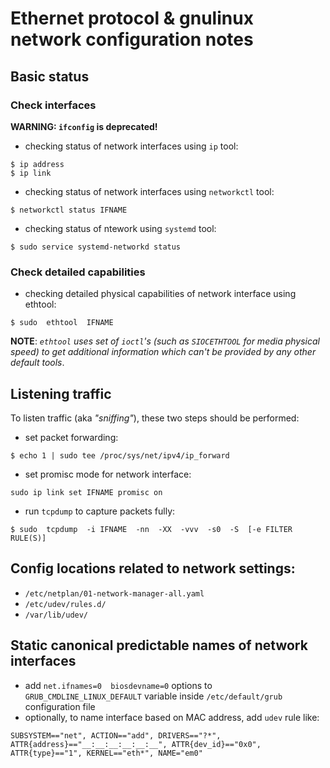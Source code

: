 # Ethernet protocol & gnulinux network configuration notes


## Basic status


### Check interfaces

**WARNING: `ifconfig` is deprecated!**

- checking status of network interfaces using `ip` tool:
```
$ ip address
$ ip link
```

- checking status of network interfaces using `networkctl` tool:
```
$ networkctl status IFNAME
```

- checking status of ntework using `systemd` tool:
```
$ sudo service systemd-networkd status
```


### Check detailed capabilities

- checking detailed physical capabilities of network interface using ethtool:
```
$ sudo  ethtool  IFNAME
```
**NOTE**: _`ethtool` uses set of `ioctl`'s (such as `SIOCETHTOOL` for media physical speed)
to get additional information which can't be provided by any other default tools_.


## Listening traffic

To listen traffic (aka _"sniffing"_), these two steps should be performed:

- set packet forwarding:
```
$ echo 1 | sudo tee /proc/sys/net/ipv4/ip_forward
```

- set promisc mode for network interface:
```
sudo ip link set IFNAME promisc on
```

- run `tcpdump` to capture packets fully:
```
$ sudo  tcpdump  -i IFNAME  -nn  -XX  -vvv  -s0  -S  [-e FILTER RULE(S)]
```


## Config locations related to network settings:

- `/etc/netplan/01-network-manager-all.yaml`
- `/etc/udev/rules.d/`
- `/var/lib/udev/`


## Static canonical predictable names of network interfaces

- add `net.ifnames=0  biosdevname=0` options to `GRUB_CMDLINE_LINUX_DEFAULT` variable inside `/etc/default/grub` configuration file
- optionally, to name interface based on MAC address, add `udev` rule like:
```
SUBSYSTEM=="net", ACTION=="add", DRIVERS=="?*", ATTR{address}=="__:__:__:__:__:__", ATTR{dev_id}=="0x0", ATTR{type}=="1", KERNEL=="eth*", NAME="em0"
```


